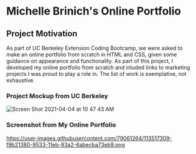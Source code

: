 # Michelle Brinich's Online Portfolio
## Project Motivation
As part of UC Berkeley Extension Coding Bootcamp, we were asked to make an online portfolio from scratch in HTML and CSS, given some guidance on appearance and functionality. As part of this project, I developed my online portfolio from scratch and inluded links to marketing projects I was proud to play a role in. The list of work is exemplative, not exhaustive. 
### Project Mockup from UC Berkeley
![Screen Shot 2021-04-04 at 10 47 43 AM](https://user-images.githubusercontent.com/79061264/113517266-b6f03b80-9533-11eb-9a9c-dace66187a3a.png)
### Screenshot from My Online Portfolio
https://user-images.githubusercontent.com/79061264/113517309-f9b21380-9533-11eb-93a2-6abecba73eb9.png
